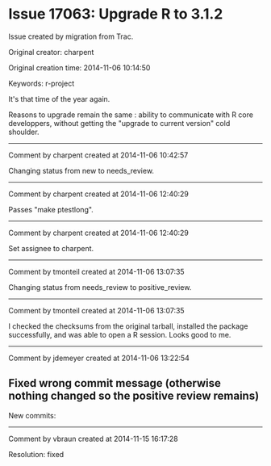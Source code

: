 # Issue 17063: Upgrade R to 3.1.2

Issue created by migration from Trac.

Original creator: charpent

Original creation time: 2014-11-06 10:14:50

Keywords: r-project

It's that time of the year again.

Reasons to upgrade remain the same : ability to communicate with R core developpers, without getting the "upgrade to current version" cold shoulder.


---

Comment by charpent created at 2014-11-06 10:42:57

Changing status from new to needs_review.


---

Comment by charpent created at 2014-11-06 12:40:29

Passes "make ptestlong".


---

Comment by charpent created at 2014-11-06 12:40:29

Set assignee to charpent.


---

Comment by tmonteil created at 2014-11-06 13:07:35

Changing status from needs_review to positive_review.


---

Comment by tmonteil created at 2014-11-06 13:07:35

I checked the checksums from the original tarball, installed the package successfully, and was able to open a R session. Looks good to me.


---

Comment by jdemeyer created at 2014-11-06 13:22:54

Fixed wrong commit message (otherwise nothing changed so the positive review remains)
----
New commits:


---

Comment by vbraun created at 2014-11-15 16:17:28

Resolution: fixed
